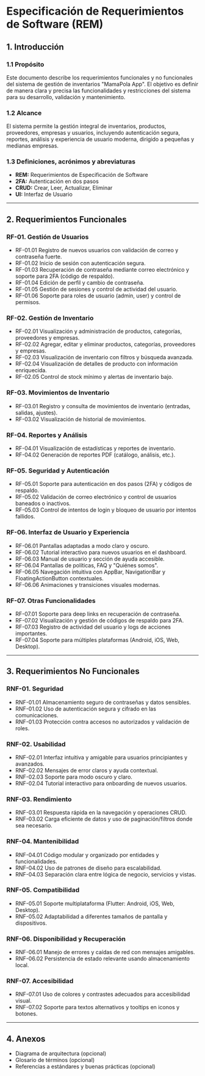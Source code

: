 # Especificación de Requerimientos de Software (REM)

## 1. Introducción

### 1.1 Propósito
Este documento describe los requerimientos funcionales y no funcionales del sistema de gestión de inventarios "MamaPola App". El objetivo es definir de manera clara y precisa las funcionalidades y restricciones del sistema para su desarrollo, validación y mantenimiento.

### 1.2 Alcance
El sistema permite la gestión integral de inventarios, productos, proveedores, empresas y usuarios, incluyendo autenticación segura, reportes, análisis y experiencia de usuario moderna, dirigido a pequeñas y medianas empresas.

### 1.3 Definiciones, acrónimos y abreviaturas
- **REM:** Requerimientos de Especificación de Software
- **2FA:** Autenticación en dos pasos
- **CRUD:** Crear, Leer, Actualizar, Eliminar
- **UI:** Interfaz de Usuario

---

## 2. Requerimientos Funcionales

### RF-01. Gestión de Usuarios
- RF-01.01 Registro de nuevos usuarios con validación de correo y contraseña fuerte.
- RF-01.02 Inicio de sesión con autenticación segura.
- RF-01.03 Recuperación de contraseña mediante correo electrónico y soporte para 2FA (código de respaldo).
- RF-01.04 Edición de perfil y cambio de contraseña.
- RF-01.05 Gestión de sesiones y control de actividad del usuario.
- RF-01.06 Soporte para roles de usuario (admin, user) y control de permisos.

### RF-02. Gestión de Inventario
- RF-02.01 Visualización y administración de productos, categorías, proveedores y empresas.
- RF-02.02 Agregar, editar y eliminar productos, categorías, proveedores y empresas.
- RF-02.03 Visualización de inventario con filtros y búsqueda avanzada.
- RF-02.04 Visualización de detalles de producto con información enriquecida.
- RF-02.05 Control de stock mínimo y alertas de inventario bajo.

### RF-03. Movimientos de Inventario
- RF-03.01 Registro y consulta de movimientos de inventario (entradas, salidas, ajustes).
- RF-03.02 Visualización de historial de movimientos.

### RF-04. Reportes y Análisis
- RF-04.01 Visualización de estadísticas y reportes de inventario.
- RF-04.02 Generación de reportes PDF (catálogo, análisis, etc.).

### RF-05. Seguridad y Autenticación
- RF-05.01 Soporte para autenticación en dos pasos (2FA) y códigos de respaldo.
- RF-05.02 Validación de correo electrónico y control de usuarios baneados o inactivos.
- RF-05.03 Control de intentos de login y bloqueo de usuario por intentos fallidos.

### RF-06. Interfaz de Usuario y Experiencia
- RF-06.01 Pantallas adaptadas a modo claro y oscuro.
- RF-06.02 Tutorial interactivo para nuevos usuarios en el dashboard.
- RF-06.03 Manual de usuario y sección de ayuda accesible.
- RF-06.04 Pantallas de políticas, FAQ y "Quiénes somos".
- RF-06.05 Navegación intuitiva con AppBar, NavigationBar y FloatingActionButton contextuales.
- RF-06.06 Animaciones y transiciones visuales modernas.

### RF-07. Otras Funcionalidades
- RF-07.01 Soporte para deep links en recuperación de contraseña.
- RF-07.02 Visualización y gestión de códigos de respaldo para 2FA.
- RF-07.03 Registro de actividad del usuario y logs de acciones importantes.
- RF-07.04 Soporte para múltiples plataformas (Android, iOS, Web, Desktop).

---

## 3. Requerimientos No Funcionales

### RNF-01. Seguridad
- RNF-01.01 Almacenamiento seguro de contraseñas y datos sensibles.
- RNF-01.02 Uso de autenticación segura y cifrado en las comunicaciones.
- RNF-01.03 Protección contra accesos no autorizados y validación de roles.

### RNF-02. Usabilidad
- RNF-02.01 Interfaz intuitiva y amigable para usuarios principiantes y avanzados.
- RNF-02.02 Mensajes de error claros y ayuda contextual.
- RNF-02.03 Soporte para modo oscuro y claro.
- RNF-02.04 Tutorial interactivo para onboarding de nuevos usuarios.

### RNF-03. Rendimiento
- RNF-03.01 Respuesta rápida en la navegación y operaciones CRUD.
- RNF-03.02 Carga eficiente de datos y uso de paginación/filtros donde sea necesario.

### RNF-04. Mantenibilidad
- RNF-04.01 Código modular y organizado por entidades y funcionalidades.
- RNF-04.02 Uso de patrones de diseño para escalabilidad.
- RNF-04.03 Separación clara entre lógica de negocio, servicios y vistas.

### RNF-05. Compatibilidad
- RNF-05.01 Soporte multiplataforma (Flutter: Android, iOS, Web, Desktop).
- RNF-05.02 Adaptabilidad a diferentes tamaños de pantalla y dispositivos.

### RNF-06. Disponibilidad y Recuperación
- RNF-06.01 Manejo de errores y caídas de red con mensajes amigables.
- RNF-06.02 Persistencia de estado relevante usando almacenamiento local.

### RNF-07. Accesibilidad
- RNF-07.01 Uso de colores y contrastes adecuados para accesibilidad visual.
- RNF-07.02 Soporte para textos alternativos y tooltips en iconos y botones.

---

## 4. Anexos
- Diagrama de arquitectura (opcional)
- Glosario de términos (opcional)
- Referencias a estándares y buenas prácticas (opcional) 